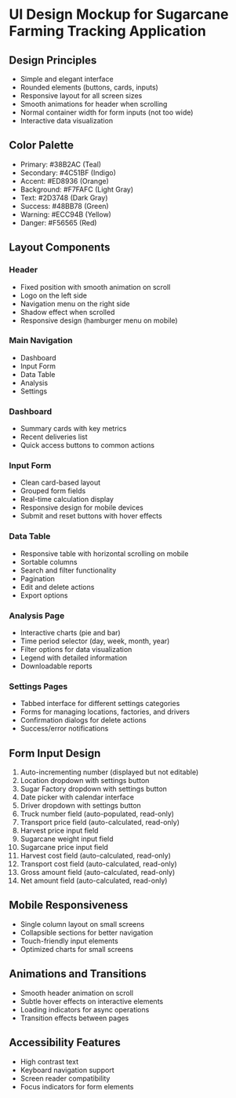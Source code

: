 # UI Design Mockup for Sugarcane Farming Tracking Application

## Design Principles
- Simple and elegant interface
- Rounded elements (buttons, cards, inputs)
- Responsive layout for all screen sizes
- Smooth animations for header when scrolling
- Normal container width for form inputs (not too wide)
- Interactive data visualization

## Color Palette
- Primary: #38B2AC (Teal)
- Secondary: #4C51BF (Indigo)
- Accent: #ED8936 (Orange)
- Background: #F7FAFC (Light Gray)
- Text: #2D3748 (Dark Gray)
- Success: #48BB78 (Green)
- Warning: #ECC94B (Yellow)
- Danger: #F56565 (Red)

## Layout Components

### Header
- Fixed position with smooth animation on scroll
- Logo on the left side
- Navigation menu on the right side
- Shadow effect when scrolled
- Responsive design (hamburger menu on mobile)

### Main Navigation
- Dashboard
- Input Form
- Data Table
- Analysis
- Settings

### Dashboard
- Summary cards with key metrics
- Recent deliveries list
- Quick access buttons to common actions

### Input Form
- Clean card-based layout
- Grouped form fields
- Real-time calculation display
- Responsive design for mobile devices
- Submit and reset buttons with hover effects

### Data Table
- Responsive table with horizontal scrolling on mobile
- Sortable columns
- Search and filter functionality
- Pagination
- Edit and delete actions
- Export options

### Analysis Page
- Interactive charts (pie and bar)
- Time period selector (day, week, month, year)
- Filter options for data visualization
- Legend with detailed information
- Downloadable reports

### Settings Pages
- Tabbed interface for different settings categories
- Forms for managing locations, factories, and drivers
- Confirmation dialogs for delete actions
- Success/error notifications

## Form Input Design
1. Auto-incrementing number (displayed but not editable)
2. Location dropdown with settings button
3. Sugar Factory dropdown with settings button
4. Date picker with calendar interface
5. Driver dropdown with settings button
6. Truck number field (auto-populated, read-only)
7. Transport price field (auto-calculated, read-only)
8. Harvest price input field
9. Sugarcane weight input field
10. Sugarcane price input field
11. Harvest cost field (auto-calculated, read-only)
12. Transport cost field (auto-calculated, read-only)
13. Gross amount field (auto-calculated, read-only)
14. Net amount field (auto-calculated, read-only)

## Mobile Responsiveness
- Single column layout on small screens
- Collapsible sections for better navigation
- Touch-friendly input elements
- Optimized charts for small screens

## Animations and Transitions
- Smooth header animation on scroll
- Subtle hover effects on interactive elements
- Loading indicators for async operations
- Transition effects between pages

## Accessibility Features
- High contrast text
- Keyboard navigation support
- Screen reader compatibility
- Focus indicators for form elements
